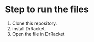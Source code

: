# Step to run the files

1. Clone this repository.
2. install DrRacket.
3. Open the file in DrRacket
